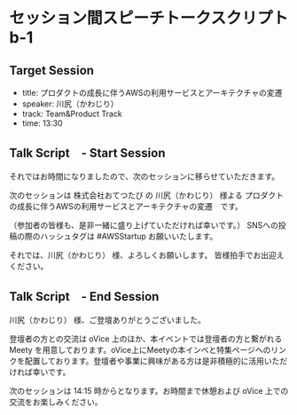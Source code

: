 # セッション間スピーチトークスクリプト b-1

## Target Session
- title: プロダクトの成長に伴うAWSの利用サービスとアーキテクチャの変遷
- speaker: 川尻（かわじり）
- track: Team&Product Track
- time: 13:30

## Talk Script　- Start Session

それではお時間になりましたので、次のセッションに移らせていただきます。

次のセッションは 株式会社おてつたび の 川尻（かわじり） 様よる プロダクトの成長に伴うAWSの利用サービスとアーキテクチャの変遷　です。

（参加者の皆様も、是非一緒に盛り上げていただければ幸いです。）
SNSへの投稿の際のハッシュタグは #AWSStartup お願いいたします。

それでは、川尻（かわじり） 様、よろしくお願いします。
皆様拍手でお出迎えください。

## Talk Script　- End Session

川尻（かわじり） 様、ご登壇ありがとうございました。

登壇者の方との交流は oVice 上のほか、本イベントでは登壇者の方と繋がれる Meety を用意しております。oVice上にMeetyの本インベと特集ページへのリンクを配置しております。登壇者や事業に興味がある方は是非積極的に活用いただければ幸いです。

次のセッションは 14:15 時からとなります。お時間まで休憩および oVice 上での交流をお楽しみください。

